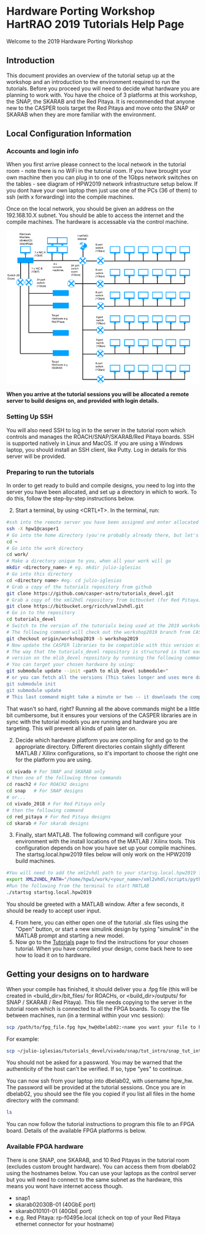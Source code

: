 # Hardware Porting Workshop HartRAO 2019 Tutorials Help Page
Welcome to the 2019 Hardware Porting Workshop

## Introduction

This document provides an overview of the tutorial setup up at the workshop and an introduction to the environment required to run the tutorials. Before you proceed you will need to decide what hardware you are planning to work with. You have the choice of 3 platforms at this workshop, the SNAP, the SKARAB and the Red Pitaya. It is recommended that anyone new to the CASPER tools target the Red Pitaya and move onto the SNAP or SKARAB when they are more familiar with the environment.

## Local Configuration Information

### Accounts and login info
When you first arrive please connect to the local network in the tutorial room - note there is no WiFi in the tutorial room. If you have brought your own machine then you can plug in to one of the 1Gbps network switches on the tables - see diagram of HPW2019 network infrastructure setup below. If you dont have your own laptop then just use one of the PCs (36 of them) to ssh (with x forwarding) into the compile machines.

Once on the local network, you should be given an address on the 192.168.10.X subnet. You should be able to access the internet and the compile machines. The hardware is accessable via the control machine.

![](docs/_static/img/typical_workshop_network_setup.png)

**When you arrive at the tutorial sessions you will be allocated a remote server to build designs on, and provided with login details.**

### Setting Up SSH
You will also need SSH to log in to the server in the tutorial room which controls and manages the ROACH/SNAP/SKARAB/Red Pitaya boards. SSH is supported natively in Linux and MacOS. If you are using a Windows laptop, you should install an SSH client, like Putty. Log in details for this server will be provided.

### Preparing to run the tutorials
In order to get ready to build and compile designs, you need to log into the server you have been allocated, and set up a directory in which to work. To do this, follow the step-by-step instructions below.

2. Start a terminal, by using <CRTL+T>. In the terminal, run:
```bash
#ssh into the remote server you have been assigned and enter allocated password (e.g. hpw1@casper1)
ssh -X hpw1@casper1
# Go into the home directory (you're probably already there, but let's make sure)
cd ~
# Go into the work directory
cd work/
# Make a directory unique to you, when all your work will go
mkdir <directory_name> # eg. mkdir julio-iglesias
# Go into this directory
cd <directory name> #eg. cd julio-iglesias
# Grab a copy of the tutorials repository from github
git clone https://github.com/casper-astro/tutorials_devel.git
# Grab a copy of the xml2hdl repository from bitbucket (for Red Pitaya)
git clone https://bitbucket.org/ricch/xml2vhdl.git
# Go in to the repository
cd tutorials_devel
# Switch to the version of the tutorials being used at the 2019 workshop
# The following command will check out the workshop2019 branch from CASPER's github repo, and save it as a local branch, names "workshop2019"
git checkout origin/workshop2019 -b workshop2019
# Now update the CASPER libraries to be compatible with this version of the tutorials
# The way that the tutorials_devel repository is structured is that each version of vivado has an associated
# version on the mlib_devel repository by runnning the following command you pull all these versions.
# You can target your chosen hardware by using:
git submodule update --init <path to mlib_devel submodule>" 
# or you can fetch all the versions (This takes longer and uses more data)
git submodule init
git submodule update
# This last command might take a minute or two -- it downloads the complete CASPER library codebase.
```

That wasn't so hard, right? Running all the above commands might be a little bit cumbersome, but it ensures your versions of the CASPER libraries are in sync with the tutorial models you are running and hardware you are targeting. This will prevent all kinds of pain later on.

2. Decide which hardware platform you are compiling for and go to the appropriate directory. Different directories contain slightly different MATLAB / Xilinx configurations, so it's important to choose the right one for the platform you are using.
```bash
cd vivado # For SNAP and SKARAB only
# then one of the following three commands
cd roach2 # For ROACH2 designs
cd snap   # For SNAP designs
# or...
cd vivado_2018 # For Red Pitaya only
# then the following command
cd red_pitaya # For Red Pitaya designs
cd skarab # For skarab designs
```

3. Finally, start MATLAB. The following command will configure your environment with the install locations of the MATLAB / Xilinx tools. This configuration depends on how you have set up your compile machines. The startsg.local.hpw2019 files below will only work on the HPW2019 build machines.
```bash
#You will need to add the xml2vhdl path to your startsg.local.hpw2019 file. Edit this file by using VIM or nano and add the install path of your xml2vhdl script:
export XML2VHDL_PATH="/home/hpw1/work/<your_name>/xml2vhdl/scripts/python/xml2vhdl-ox/xml2vhdl/"
#Run the following from the terminal to start MATLAB
./startsg startsg.local.hpw2019
```
You should be greeted with a MATLAB window. After a few seconds, it should be ready to accept user input.

4. From here, you can either open one of the tutorial .slx files using the "Open" button, or start a new simulink design by typing "simulink" in the MATLAB prompt and starting a new model.
5. Now go to the [Tutorials](https://casper-tutorials.readthedocs.io/en/latest/) page to find the instructions for your chosen tutorial. When you have compiled your design, come back here to see how to load it on to hardware.

## Getting your designs on to hardware
When your compile has finished, it should deliver you a .fpg file (this will be created in <build_dir>/bit_files/ for ROACHs, or <build_dir>/outputs/ for SNAP / SKARAB / Red Pitaya). This file needs copying to the server in the tutorial room which is connected to all the FPGA boards. To copy the file between machines, run (in a terminal within your vnc session):
```bash
scp /path/to/fpg_file.fpg hpw_hw@dbelab02:<name you want your file to have>.fpg
```
For example:
```bash
scp ~/julio-iglesias/tutorials_devel/vivado/snap/tut_intro/snap_tut_intro/outputs/snap_tut_intro_2017-08-13_1508.fpg hpw_hw@dbelab02:julio-iglesias_snap_intro.fpg
```
You should not be asked for a password. You may be warned that the authenticity of the host can't be verified. If so, type "yes" to continue.

You can now ssh from your laptop into dbelab02, with username hpw_hw. The password will be provided at the tutorial sessions. Once you are in dbelab02, you should see the file you copied if you list all files in the home directory with the command:
```bash
ls
```
You can now follow the tutorial instructions to program this file to an FPGA board. Details of the available FPGA platforms is below.

### Available FPGA hardware
There is one SNAP, one SKARAB, and 10 Red Pitayas in the tutorial room (excludes custom brought hardware). You can access them from dbelab02 using the hostnames below. You can use your laptops as the control server but you will need to connect to the same subnet as the hardware, this means you wont have internet access though.

* snap1
* skarab02030B-01 (40GbE port)
* skarab010101-01 (40GbE port)
* e.g. Red Pitaya: rp-f0495e.local (check on top of your Red Pitaya ethernet connector for your hostname)
